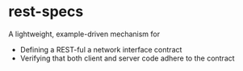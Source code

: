 rest-specs
==========

A lightweight, example-driven mechanism for 

* Defining a REST-ful a network interface contract
* Verifying that both client and server code adhere to the contract
